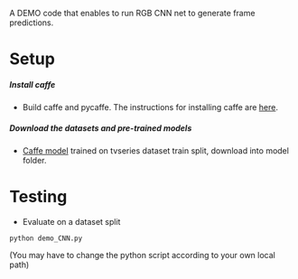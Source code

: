 A DEMO code that enables to run RGB CNN net to generate frame predictions.

Setup
=====

##### Install caffe
* Build caffe and pycaffe. The instructions for installing caffe are [here](http://caffe.berkeleyvision.org/installation.html).

##### Download the datasets and pre-trained models
* [Caffe model](http://caffe.berkeleyvision.org/installation.html) trained on tvseries dataset train split, download into model folder.


Testing
=======

* Evaluate on a dataset split
```Shell
python demo_CNN.py
```
(You may have to change the python script according to your own local path)
